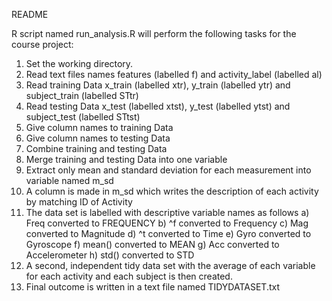 README

R script named run_analysis.R will perform the following tasks for the course project:

1) Set the working directory. 
2) Read text files names features (labelled f) and activity_label (labelled al)
3) Read training Data x_train (labelled xtr), y_train (labelled ytr) and subject_train (labelled STtr)
4) Read testing Data x_test (labelled xtst), y_test (labelled ytst) and subject_test (labelled STtst)
5) Give column names to training Data 
6) Give column names to testing Data 
7) Combine training and testing Data
8) Merge training and testing Data into one variable
9) Extract only mean and standard deviation for each measurement into variable named m_sd
10) A column is made in m_sd which writes the description of each activity by matching ID of Activity
11) The data set is labelled with descriptive variable names as follows
   a) Freq converted to FREQUENCY
   b) ^f converted to Frequency
   c) Mag converted to Magnitude
   d) ^t converted to Time
   e) Gyro converted to Gyroscope
   f) mean() converted to MEAN
   g) Acc converted to Accelerometer
   h) std() converted to STD
12) A second, independent tidy data set with the average of each variable for each activity and each subject
    is then created.
13) Final outcome is written in a text file named TIDYDATASET.txt